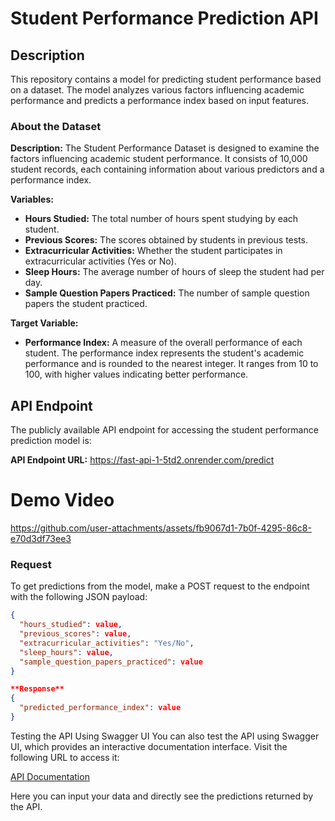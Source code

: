 # Student Performance Prediction API

## Description

This repository contains a model for predicting student performance based on a dataset. The model analyzes various factors influencing academic performance and predicts a performance index based on input features.

### About the Dataset

**Description:**
The Student Performance Dataset is designed to examine the factors influencing academic student performance. It consists of 10,000 student records, each containing information about various predictors and a performance index.

**Variables:**
- **Hours Studied:** The total number of hours spent studying by each student.
- **Previous Scores:** The scores obtained by students in previous tests.
- **Extracurricular Activities:** Whether the student participates in extracurricular activities (Yes or No).
- **Sleep Hours:** The average number of hours of sleep the student had per day.
- **Sample Question Papers Practiced:** The number of sample question papers the student practiced.

**Target Variable:**
- **Performance Index:** A measure of the overall performance of each student. The performance index represents the student's academic performance and is rounded to the nearest integer. It ranges from 10 to 100, with higher values indicating better performance.

## API Endpoint

The publicly available API endpoint for accessing the student performance prediction model is:

**API Endpoint URL:** https://fast-api-1-5td2.onrender.com/predict

# Demo Video


https://github.com/user-attachments/assets/fb9067d1-7b0f-4295-86c8-e70d3df73ee3



### Request

To get predictions from the model, make a POST request to the endpoint with the following JSON payload:

```json
{
  "hours_studied": value,
  "previous_scores": value,
  "extracurricular_activities": "Yes/No",
  "sleep_hours": value,
  "sample_question_papers_practiced": value
}

**Response** 
{
  "predicted_performance_index": value
}

```

Testing the API Using Swagger UI
You can also test the API using Swagger UI, which provides an interactive documentation interface. Visit the following URL to access it:

[API Documentation](https://fast-api-1-5td2.onrender.com/docs#/default/make_prediction_predict_post)

Here you can input your data and directly see the predictions returned by the API.
